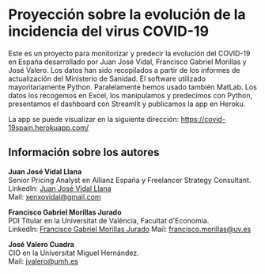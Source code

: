 # Proyección sobre la evolución de la incidencia del virus COVID-19
Este es un proyecto para monitorizar y predecir la evolución del COVID-19 en España desarrollado por Juan José Vidal, Francisco Gabriel Morillas y José Valero. Los datos han sido recopilados a partir de los informes de actualización del Ministerio de Sanidad. El software utilizado mayoritariamente Python. Paralelamente hemos usado también MatLab. Los datos los recogemos en Excel, los manipulamos y predecimos con Python, presentamos el dashboard con Streamlit y publicamos la app en Heroku.

La app se puede visualizar en la siguiente dirección:
https://covid-19spain.herokuapp.com/

## Información sobre los autores
**Juan José Vidal Llana**  
Senior Pricing Analyst en Allianz España y Freelancer Strategy Consultant.  
LinkedIn: [Juan José Vidal Llana](https://www.linkedin.com/in/juan-jose-vidal-llana/)  
Mail: [xenxovidal@gmail.com](mailto:xenxovidal@gmail.com)  

**Francisco Gabriel Morillas Jurado**  
PDI Titular en la Universitat de València, Facultat d'Economia.  
LinkedIn: [Francisco Gabriel Morillas Jurado](https://www.linkedin.com/in/fracisco-gabriel-morillas-jurado-4a5290a6/?originalSubdomain=es) 
Mail: [francisco.morillas@uv.es](mailto:francisco.morillas@uv.es)  

**José Valero Cuadra**  
CIO en la Universitat Miguel Hernández.  
Mail: [jvalero@umh.es](mailto:jvalero@umh.es)  
  